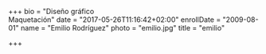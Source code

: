 +++
bio = "Diseño gráfico<br> Maquetación"
date = "2017-05-26T11:16:42+02:00"
enrollDate = "2009-08-01"
name = "Emilio Rodríguez"
photo = "emilio.jpg"
title = "emilio"

+++

